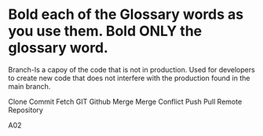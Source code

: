 # Bold each of the Glossary words as you use them.  Bold ONLY the glossary word.

Branch-Is a capoy of the code that is not in production. Used for developers to create new code that does not interfere with the production found in the main branch.

Clone
Commit
Fetch
GIT
Github
Merge
Merge Conflict
Push
Pull
Remote
Repository



A02
